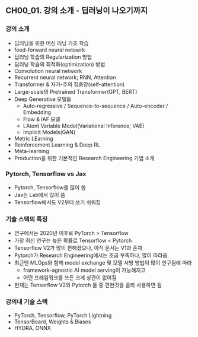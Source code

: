 ## CH00_01. 강의 소개 - 딥러닝이 나오기까지

### 강의 소개
- 딥러닝을 위한 머신 러닝 기초 학습
- feed-forward neural netowrk
- 딥러닝 학습의 Regularization 방법
- 딥러닝 학습의 최적화(optimization) 방법
- Convolution neural network
- Recurrent neural network; RNN, Attention
- Transformer & 자가-주의 집중망(self-attention)
- Large-scale의 Pretrained Transformer(GPT, BERT)
- Deep Generative 모델들
  - Auto-regressive / Sequence-to-sequence / Auto-encoder / Embedding
  - Flow & IAF 모델
  - LAtent Variable Model(Variational Inference; VAE)
  - Implicit Models(GAN)
- Metric LEarning
- Reinforcement Learning & Deep RL
- Meta-learning
- Production을 위한 기본적인 Research Engineering 기법 소개

### Pytorch, Tensorflow vs Jax
- Pytorch, Tensorflow를 많이 씀
- Jax는 Lab에서 많이 씀
- Tensorflow에서도 V2부터 쓰기 쉬워짐

### 기술 스택의 특징
- 연구에서는 2020년 이후로 PyTorch > Tensorflow
- 가장 최신 연구는 높은 확률로 Tensorflow < Pytorch
- Tensorflow V2가 많이 편해졌으나, 아직 문서는 V1과 혼재
- Pytorch가 Research Engineering에서는 조금 부족하나, 많이 따라옴
- 최근엔 MLOps와 함께 model exchange 및 모델 서빙 방법이 많이 연구됨에 따라
  - framework-agnostic AI model serving이 가능해지고
  - 어떤 프레임워크를 쓰든 크게 상관이 없어짐
- 현재는 Tensorflow V2와 Pytorch 둘 중 편한것을 골라 사용하면 됨

### 강의내 기술 스택
- PyTorch, Tensorflow, PyTorch Lightning
- TensorBoard, Weights & Biases
- HYDRA, ONNX
